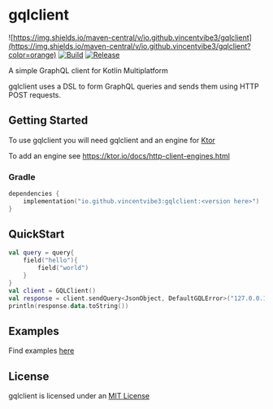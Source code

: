 # gqlclient

![https://img.shields.io/maven-central/v/io.github.vincentvibe3/gqlclient](https://img.shields.io/maven-central/v/io.github.vincentvibe3/gqlclient?color=orange)
[![Build](https://github.com/Vincentvibe3/gqlclient/actions/workflows/Build.yml/badge.svg)](https://github.com/Vincentvibe3/gqlclient/actions/workflows/Build.yml)
[![Release](https://github.com/Vincentvibe3/gqlclient/actions/workflows/Release.yml/badge.svg)](https://github.com/Vincentvibe3/gqlclient/actions/workflows/Release.yml)

A simple GraphQL client for Kotlin Multiplatform

gqlclient uses a DSL to form GraphQL queries and sends them using HTTP POST requests.

## Getting Started

To use gqlclient you will need gqlclient and an engine for [Ktor](https://ktor.io/)

To add an engine see https://ktor.io/docs/http-client-engines.html

### Gradle

```kotlin
dependencies {
    implementation("io.github.vincentvibe3:gqlclient:<version here>")
}
```

## QuickStart

```kotlin
val query = query{
    field("hello"){ 
        field("world")
    }
}
val client = GQLClient()
val response = client.sendQuery<JsonObject, DefaultGQLError>("127.0.0.1", query)
println(response.data.toString())
```

## Examples

Find examples [here](https://github.com/Vincentvibe3/gqlclient/tree/main/src/examples)

## License

gqlclient is licensed under an [MIT License](https://github.com/Vincentvibe3/gqlclient/blob/main/LICENSE)
